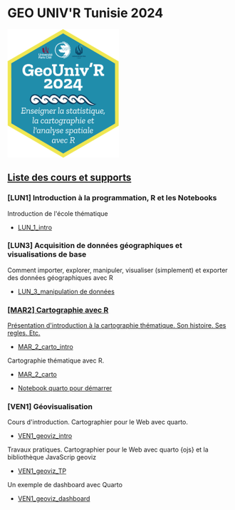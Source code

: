 # GEO UNIV'R Tunisie 2024

<img src = "logo.png" width = "250px"/>

## <ins>Liste des cours et supports</ins>


### [LUN1] Introduction à la programmation, R et les Notebooks 

Introduction de l'école thématique

- <a href = "https://geounivr.github.io/LUN1_intro/#/title-slide" target = "_BLANK">LUN_1_intro</a>


### [LUN3] Acquisition de données géographiques et visualisations de base 

Comment importer, explorer, manipuler, visualiser (simplement) et exporter des données géographiques avec R

- <a href = "hhttps://geounivr.github.io/LUN3_Manipulation_donnees/" target = "_BLANK">LUN_3_manipulation de données


### [MAR2] Cartographie avec R

Présentation d'introduction à la cartographie thématique. Son histoire. Ses regles. Etc.

- <a href = "https://neocarto.github.io/geounivr2024/MAR_2_carto_intro/docs/index.html" target = "_BLANK">MAR_2_carto_intro</a>

Cartographie thématique avec R.

- <a href = "https://neocarto.github.io/geounivr2024/MAR_2_carto/index.html" target = "_BLANK">MAR_2_carto</a>

- <a href = "https://github.com/neocarto/geounivr2024/raw/main/carto.zip" target = "_BLANK">Notebook quarto pour démarrer</a>

### [VEN1] Géovisualisation

Cours d'introduction. Cartographier pour le Web avec quarto.

- <a href = "https://neocarto.github.io/geounivr2024/VEN1_geoviz_intro/docs/index.html" target = "_BLANK">VEN1_geoviz_intro</a>

Travaux pratiques. Cartographier pour le Web avec quarto {ojs} et la bibliothèque JavaScrip geoviz

- <a href = "https://neocarto.github.io/geounivr2024/VEN1_geoviz_TP/docs/index.html" target = "_BLANK">VEN1_geoviz_TP</a>

Un exemple de dashboard avec Quarto

- <a href = "https://neocarto.github.io/geounivr2024/VEN1_geoviz_dashboard/index.html" target = "_BLANK">VEN1_geoviz_dashboard</a>


